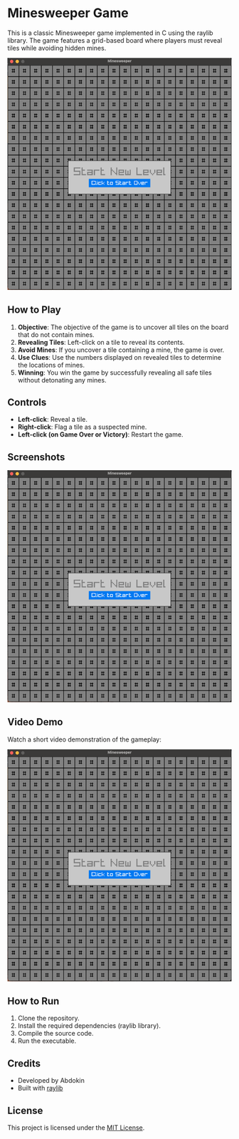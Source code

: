 # Minesweeper Game

This is a classic Minesweeper game implemented in C using the raylib library. The game features a grid-based board where players must reveal tiles while avoiding hidden mines. 

![Minesweeper](game_play.png)

## How to Play

1. **Objective**: The objective of the game is to uncover all tiles on the board that do not contain mines.
2. **Revealing Tiles**: Left-click on a tile to reveal its contents.
3. **Avoid Mines**: If you uncover a tile containing a mine, the game is over.
4. **Use Clues**: Use the numbers displayed on revealed tiles to determine the locations of mines.
5. **Winning**: You win the game by successfully revealing all safe tiles without detonating any mines.

## Controls

- **Left-click**: Reveal a tile.
- **Right-click**: Flag a tile as a suspected mine.
- **Left-click (on Game Over or Victory)**: Restart the game.

## Screenshots

![Gameplay](game_play.png)

## Video Demo

Watch a short video demonstration of the gameplay:

[![Minesweeper Video Demo](game_play.png)](https://raw.githubusercontent.com/abdokin/mine/master/game_play.mov)


## How to Run

1. Clone the repository.
2. Install the required dependencies (raylib library).
3. Compile the source code.
4. Run the executable.

## Credits

- Developed by Abdokin
- Built with [raylib](https://www.raylib.com/)
<!-- - Icons made by [Freepik](https://www.freepik.com/) from [Flaticon](https://www.flaticon.com/) -->

## License

This project is licensed under the [MIT License](LICENSE).
